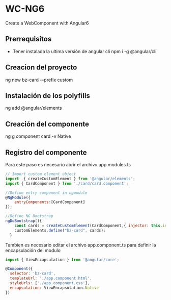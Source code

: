 # WC-NG6
Create a WebComponent with Angular6

## Prerrequisitos
- Tener instalada la ultima versión de angular cli
npm i -g @angular/cli


## Creacion del proyecto

ng new bz-card --prefix custom

## Instalación de los polyfills
ng add @angular/elements

## Creación del componente
ng g component card -v Native

## Registro del componente
Para este paso es necesario abrir el archivo app.modules.ts


```javascript
// Import custom element object
import  { createCustomElement } from '@angular/elements';
import { CardComponent } from './card/card.component';

//Define entry component in ngmodule
@NgModule({
    entryComponents:[CardComponent]
});

//Define NG Bootstrap
ngDoBootstrap(){
    const cards = createCustomElement(CardComponent,{ injector: this.injector });
    customElements.define("bz-card", cards);
  }
```

Tambien es necesario editar el archivo app.component.ts para definir la encapsulación del modulo

```javascript
import { ViewEncapsulation } from '@angular/core';

@Component({
  selector: 'bz-card',
  templateUrl: './app.component.html',
  styleUrls: ['./app.component.css'],
  encapsulation: ViewEncapsulation.Native
})
```